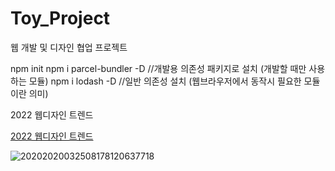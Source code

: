 # Toy_Project
웹 개발 및 디자인 협업 프로젝트

npm init
npm i parcel-bundler -D
//개발용 의존성 패키지로 설치 (개발할 때만 사용하는 모듈)
npm i lodash -D
//일반 의존성 설치 (웹브라우저에서 동작시 필요한 모듈이란 의미)


2022 웹디자인 트렌드

[2022 웹디자인 트렌드](https://blog.naver.com/dartplus/222642158518, "google link")<br/>

![20202020032508178120637718](https://user-images.githubusercontent.com/113829472/192194299-7c56fc0f-322b-48cc-abee-f36cbd822452.jpeg)


